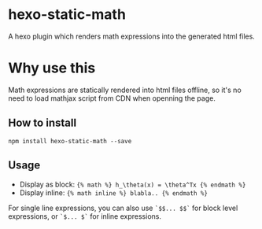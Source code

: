 # hexo-static-math
A hexo plugin which renders math expressions into the generated html files.

# Why use this
Math expressions are statically rendered into html files offline, so it's no need to load mathjax script from CDN when openning the page.

## How to install

`npm install hexo-static-math --save`

## Usage

* Display as block: `{% math %} h_\theta(x) = \theta^Tx {% endmath %}`
* Display inline: `{% math inline %} blabla.. {% endmath %}`

For single line expressions, you can also use `` `$$... $$` `` for block level expressions, or `` `$... $` `` for inline expressions.
